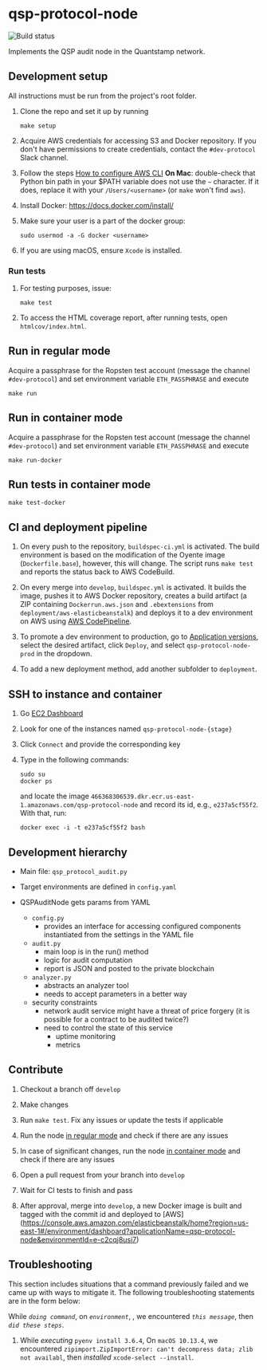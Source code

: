# qsp-protocol-node

![Build status](https://codebuild.us-east-1.amazonaws.com/badges?uuid=eyJlbmNyeXB0ZWREYXRhIjoib0RlSkZ0M0I5aGZVKzNYS2lyWnFaaEhJTlR0ZlpSTHU5YkwxbUFYQS8zY1AwZTVwQ0Y2cGJqTHA0ZllHMzhhMlpvV1lYdlJweWcwZ2MyQWpXUS9UYWJjPSIsIml2UGFyYW1ldGVyU3BlYyI6IitaMjBqcUVneSt6MlZmWVUiLCJtYXRlcmlhbFNldFNlcmlhbCI6MX0%3D&branch=develop)

Implements the QSP audit node in the Quantstamp network.

## Development setup

All instructions must be run from the project's root folder.

1. Clone the repo and set it up by running 
    ```
    make setup
    ```

1. Acquire AWS credentials for accessing S3 and Docker repository. If you don't have permissions to create credentials, contact the `#dev-protocol` Slack channel.

1. Follow the steps [How to configure AWS CLI](https://docs.aws.amazon.com/cli/latest/userguide/cli-chap-getting-started.html#cli-quick-configuration)
**On Mac**: double-check that Python bin path in your $PATH variable does not use the `~` character. If it does, replace it with your `/Users/<username>` (or `make` won't find `aws`).

1. Install Docker: https://docs.docker.com/install/

1. Make sure your user is a part of the docker group: 

    ```
    sudo usermod -a -G docker <username>
    ```

1. If you are using macOS, ensure `Xcode` is installed.

### Run tests
 
1. For testing purposes, issue:

    ```
    make test
    ```

2. To access the HTML coverage report, after running tests, open `htmlcov/index.html`.

## Run in regular mode

Acquire a passphrase for the Ropsten test account (message the channel `#dev-protocol`) and set environment variable `ETH_PASSPHRASE` and
execute 

```
make run
```

## Run in container mode

Acquire a passphrase for the Ropsten test account (message the channel `#dev-protocol`) and set environment variable `ETH_PASSPHRASE`
and execute 

```
make run-docker
```

## Run tests in container mode

```
make test-docker
```

## CI and deployment pipeline

1. On every push to the repository, `buildspec-ci.yml` is activated.
The build environment is based on the modification of the Oyente image (`Dockerfile.base`),
however, this will change.
The script runs `make test` and reports the status back to AWS CodeBuild.

1. On every merge into `develop`, `buildspec.yml` is activated. It builds the image,
pushes it to AWS Docker repository, creates a build artifact (a ZIP containing 
`Dockerrun.aws.json` and `.ebextensions` from `deployment/aws-elasticbeanstalk`) and deploys it to a dev environment on AWS using
[AWS CodePipeline](https://console.aws.amazon.com/codepipeline/home?region=us-east-1#/view/qsp-protocol-node-dev).

1. To promote a dev environment to production, go to [Application versions](https://us-east-1.console.aws.amazon.com/elasticbeanstalk/home?region=us-east-1#/application/versions?applicationName=qsp-protocol-node), select the desired artifact, click `Deploy`, and select `qsp-protocol-node-prod` in the dropdown.

1. To add a new deployment method, add another subfolder to `deployment`.

## SSH to instance and container
1. Go [EC2 Dashboard](https://console.aws.amazon.com/ec2/v2/home?region=us-east-1#Instances:sort=tag:Name)

1. Look for one of the instances named `qsp-protocol-node-{stage}`

1. Click `Connect` and provide the corresponding key

1. Type in the following commands:

    ```
    sudo su
    docker ps
    ```

    and locate the image `466368306539.dkr.ecr.us-east-1.amazonaws.com/qsp-protocol-node` and record its id, e.g., `e237a5cf55f2`.
    With that, run:

    ```
    docker exec -i -t e237a5cf55f2 bash
    ```

## Development hierarchy 

* Main file: `qsp_protocol_audit.py`

* Target environments are defined in `config.yaml`

* QSPAuditNode gets params from YAML
  - `config.py`
    - provides an interface for accessing configured components
    instantiated from the settings in the YAML file
  - `audit.py`
    - main loop is in the run() method
    - logic for audit computation
    - report is JSON and posted to the private blockchain
  - `analyzer.py`
    - abstracts an analyzer tool
    - needs to accept parameters in a better way
  - security constraints
    - network audit service might have a threat of price forgery (it is possible for a contract to be audited twice?)
    - need to control the state of this service
      - uptime monitoring
      - metrics
      
## Contribute 

1. Checkout a branch off `develop`

1. Make changes

1. Run `make test`. Fix any issues or update the tests if applicable

1. Run the node [in regular mode](#run-in-regular-mode) and check if there are any issues

1. In case of significant changes, run the node [in container mode](#run-in-container-mode) and check if there are any issues

1. Open a pull request from your branch into `develop`

1. Wait for CI tests to finish and pass

1. After approval, merge into `develop`, a new Docker image is built and tagged with the commit id and deployed to [AWS]
(https://console.aws.amazon.com/elasticbeanstalk/home?region=us-east-1#/environment/dashboard?applicationName=qsp-protocol-node&environmentId=e-c2cqj8usi7)

## Troubleshooting 

This section includes situations that a command previously failed and we came up with ways to mitigate it. The following troubleshooting statements are in the form below:

While _`doing command`_, on _`environment`_, , we encountered _`this message`_, then _`did these steps`_.

1. While _executing_ ```pyenv install 3.6.4```, On `macOS 10.13.4`, we encountered `zipimport.ZipImportError: can't decompress data; zlib not availabl`, then _installed_ `xcode-select --install`.

